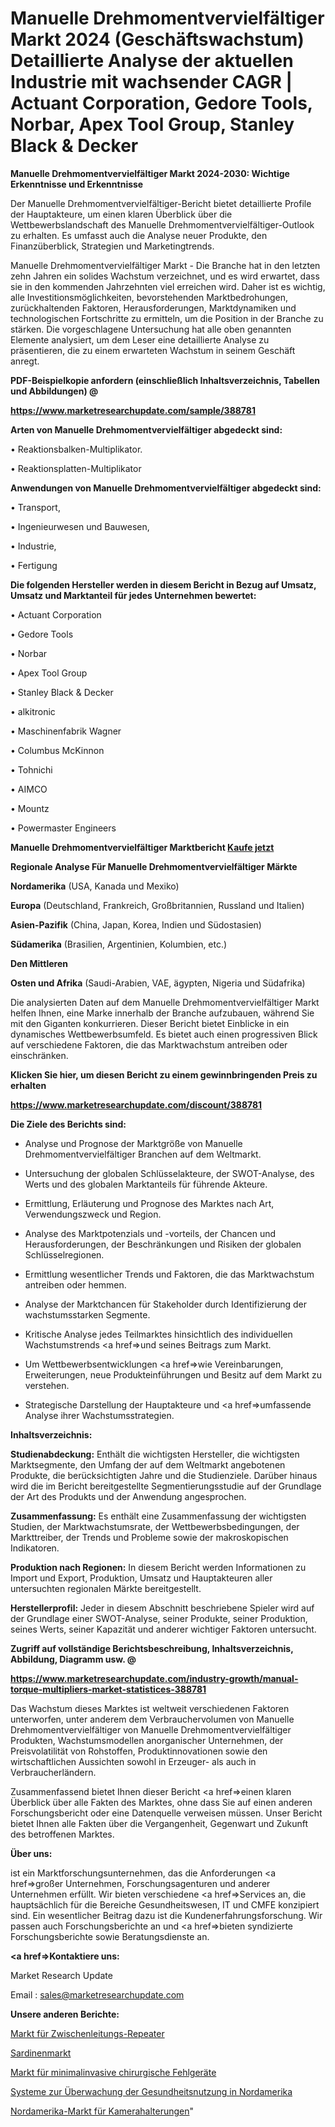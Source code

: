 # Manuelle Drehmomentvervielfältiger Markt 2024 (Geschäftswachstum) Detaillierte Analyse der aktuellen Industrie mit wachsender CAGR | Actuant Corporation, Gedore Tools, Norbar, Apex Tool Group, Stanley Black & Decker

<strong>Manuelle Drehmomentvervielfältiger Markt 2024-2030: Wichtige Erkenntnisse und Erkenntnisse</strong>

Der Manuelle Drehmomentvervielfältiger-Bericht bietet detaillierte Profile der Hauptakteure, um einen klaren Überblick über die Wettbewerbslandschaft des Manuelle Drehmomentvervielfältiger-Outlook zu erhalten. Es umfasst auch die Analyse neuer Produkte, den Finanzüberblick, Strategien und Marketingtrends.

Manuelle Drehmomentvervielfältiger Markt - Die Branche hat in den letzten zehn Jahren ein solides Wachstum verzeichnet, und es wird erwartet, dass sie in den kommenden Jahrzehnten viel erreichen wird. Daher ist es wichtig, alle Investitionsmöglichkeiten, bevorstehenden Marktbedrohungen, zurückhaltenden Faktoren, Herausforderungen, Marktdynamiken und technologischen Fortschritte zu ermitteln, um die Position in der Branche zu stärken. Die vorgeschlagene Untersuchung hat alle oben genannten Elemente analysiert, um dem Leser eine detaillierte Analyse zu präsentieren, die zu einem erwarteten Wachstum in seinem Geschäft anregt.



<strong><b>PDF-Beispielkopie anfordern (einschließlich Inhaltsverzeichnis, Tabellen und Abbildungen) @ </b></strong>

<strong><a href=https://www.marketresearchupdate.com/sample/388781>

<strong>https://www.marketresearchupdate.com/sample/388781</u></a></strong></strong>



<strong>Arten von Manuelle Drehmomentvervielfältiger abgedeckt sind:</strong>

• Reaktionsbalken-Multiplikator.

• Reaktionsplatten-Multiplikator



<strong>Anwendungen von Manuelle Drehmomentvervielfältiger abgedeckt sind:</strong>

• Transport,

• Ingenieurwesen und Bauwesen,

• Industrie,

• Fertigung



<strong>Die folgenden Hersteller werden in diesem Bericht in Bezug auf Umsatz, Umsatz und Marktanteil für jedes Unternehmen bewertet:</strong>

• Actuant Corporation

• Gedore Tools

• Norbar

• Apex Tool Group

• Stanley Black & Decker

• alkitronic

• Maschinenfabrik Wagner

• Columbus McKinnon

• Tohnichi

• AIMCO

• Mountz

• Powermaster Engineers



<strong>Manuelle Drehmomentvervielfältiger Marktbericht <a href=https://www.marketresearchupdate.com/buynow/388781>Kaufe jetzt</a></strong>



<strong>Regionale Analyse Für Manuelle Drehmomentvervielfältiger Märkte</strong>



<strong>Nordamerika</strong> (USA, Kanada und Mexiko)



<strong>Europa</strong> (Deutschland, Frankreich, Großbritannien, Russland und Italien)



<strong>Asien-Pazifik</strong> (China, Japan, Korea, Indien und Südostasien)



<strong>Südamerika</strong> (Brasilien, Argentinien, Kolumbien, etc.)



<strong>Den Mittleren</strong> 

<strong>Osten und Afrika</strong> (Saudi-Arabien, VAE, ägypten, Nigeria und Südafrika)

Die analysierten Daten auf dem Manuelle Drehmomentvervielfältiger Markt helfen Ihnen, eine Marke innerhalb der Branche aufzubauen, während Sie mit den Giganten konkurrieren. Dieser Bericht bietet Einblicke in ein dynamisches Wettbewerbsumfeld. Es bietet auch einen progressiven Blick auf verschiedene Faktoren, die das Marktwachstum antreiben oder einschränken.



<strong>Klicken Sie hier, um diesen Bericht zu einem gewinnbringenden Preis zu erhalten
</strong>

<strong><a href=https://www.marketresearchupdate.com/discount/388781>https://www.marketresearchupdate.com/discount/388781</b></u></strong></a>



<strong>Die Ziele des Berichts sind:</strong>

- Analyse und Prognose der Marktgröße von Manuelle Drehmomentvervielfältiger Branchen auf dem Weltmarkt.

- Untersuchung der globalen Schlüsselakteure, der SWOT-Analyse, des Werts und des globalen Marktanteils für führende Akteure.

- Ermittlung, Erläuterung und Prognose des Marktes nach Art, Verwendungszweck und Region.

- Analyse des Marktpotenzials und -vorteils, der Chancen und Herausforderungen, der Beschränkungen und Risiken der globalen Schlüsselregionen.

- Ermittlung wesentlicher Trends und Faktoren, die das Marktwachstum antreiben oder hemmen.

- Analyse der Marktchancen für Stakeholder durch Identifizierung der wachstumsstarken Segmente.

- Kritische Analyse jedes Teilmarktes hinsichtlich des individuellen Wachstumstrends <a href=>und</a> seines Beitrags zum Markt.

- Um Wettbewerbsentwicklungen <a href=>wie</a> Vereinbarungen, Erweiterungen, neue Produkteinführungen und Besitz auf dem Markt zu verstehen.

- Strategische Darstellung der Hauptakteure und <a href=>umfas</a>sende Analyse ihrer Wachstumsstrategien.



<strong>Inhaltsverzeichnis:</strong>



<strong>Studienabdeckung:</strong> Enthält die wichtigsten Hersteller, die wichtigsten Marktsegmente, den Umfang der auf dem Weltmarkt angebotenen Produkte, die berücksichtigten Jahre und die Studienziele. Darüber hinaus wird die im Bericht bereitgestellte Segmentierungsstudie auf der Grundlage der Art des Produkts und der Anwendung angesprochen.



<strong>Zusammenfassung:</strong> Es enthält eine Zusammenfassung der wichtigsten Studien, der Marktwachstumsrate, der Wettbewerbsbedingungen, der Markttreiber, der Trends und Probleme sowie der makroskopischen Indikatoren.



<strong>Produktion nach Regionen:</strong> In diesem Bericht werden Informationen zu Import und Export, Produktion, Umsatz und Hauptakteuren aller untersuchten regionalen Märkte bereitgestellt.



<strong>Herstellerprofil:</strong> Jeder in diesem Abschnitt beschriebene Spieler wird auf der Grundlage einer SWOT-Analyse, seiner Produkte, seiner Produktion, seines Werts, seiner Kapazität und anderer wichtiger Faktoren untersucht.



<strong><b>Zugriff auf vollständige Berichtsbeschreibung, Inhaltsverzeichnis, Abbildung, Diagramm usw. @ </b></strong>

<strong><a href=https://www.marketresearchupdate.com/industry-growth/manual-torque-multipliers-market-statistices-388781>https://www.marketresearchupdate.com/industry-growth/manual-torque-multipliers-market-statistices-388781</a></strong>

Das Wachstum dieses Marktes ist weltweit verschiedenen Faktoren unterworfen, unter anderem dem Verbrauchervolumen von Manuelle Drehmomentvervielfältiger von Manuelle Drehmomentvervielfältiger Produkten, Wachstumsmodellen anorganischer Unternehmen, der Preisvolatilität von Rohstoffen, Produktinnovationen sowie den wirtschaftlichen Aussichten sowohl in Erzeuger- als auch in Verbraucherländern.

Zusammenfassend bietet Ihnen dieser Bericht <a href=>einen</a> klaren Überblick über alle Fakten des Marktes, ohne dass Sie auf einen anderen Forschungsbericht oder eine Datenquelle verweisen müssen. Unser Bericht bietet Ihnen alle Fakten über die Vergangenheit, Gegenwart und Zukunft des betroffenen Marktes.



<strong>Über uns:</strong>

 ist ein Marktforschungsunternehmen, das die Anforderungen <a href=>großer</a> Unternehmen, Forschungsagenturen und anderer Unternehmen erfüllt. Wir bieten verschiedene <a href=>Services</a> an, die hauptsächlich für die Bereiche Gesundheitswesen, IT und CMFE konzipiert sind. Ein wesentlicher Beitrag dazu ist die Kundenerfahrungsforschung. Wir passen auch Forschungsberichte an und <a href=>bieten</a> syndizierte Forschungsberichte sowie Beratungsdienste an.



<strong><a href=>Kontaktiere uns:</a></strong>

Market Research Update

Email : sales@marketresearchupdate.com



<strong>Unsere anderen Berichte:</strong>

<a href=https://www.linkedin.com/pulse/intermediate-line-repeater-market-latest-report>Markt für Zwischenleitungs-Repeater</a>

<a href=https://www.linkedin.com/pulse/sardines-market-sizing-up-anticipating-trends>Sardinenmarkt</a>

<a href=https://www.linkedin.com/pulse/minimally-invasive-surgical-mis-device-market-1f>Markt für minimalinvasive chirurgische Fehlgeräte</a>

<a href=https://www.linkedin.com/pulse/north-america-health-usage-monitoring-systems>Systeme zur Überwachung der Gesundheitsnutzung in Nordamerika</a>

<a href=https://www.linkedin.com/pulse/north-america-camera-mounts-market-growth-possibilities>Nordamerika-Markt für Kamerahalterungen</a>"
